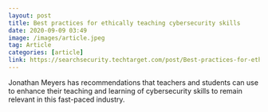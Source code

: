 ```yaml
---
layout: post
title: Best practices for ethically teaching cybersecurity skills
date: 2020-09-09 03:49
image: /images/article.jpeg
tag: Article
categories: [article]
link: https://searchsecurity.techtarget.com/post/Best-practices-for-ethically-teaching-cybersecurity-skills
---
```

Jonathan Meyers has recommendations that teachers and students can use to enhance their teaching and learning of cybersecurity skills to remain relevant in this fast-paced industry.
